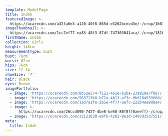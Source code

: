 ```yaml
---
template: ModelPage
title: Indah
featuredImage: >-
  https://ucarecdn.com/a32fa6e3-a120-40f8-865d-e3262bcecd3e/-/crop/1601x644/0,57/-/preview/
imageThumbnail: >-
  https://ucarecdn.com/1cc7ef77-ea83-48f3-87df-747303041aca/-/crop/1816x2775/1505,135/-/preview/
firstName: Indah
collection: Girls
height: 148cm
measurementType: bust
bust: 78cm
waist: 62cm
hips: 76cm
size: 12-14
shoeSize: '7'
hair: Black
eyes: Brown
imagePortfolio:
  - image: 'https://ucarecdn.com/8b52e374-f121-461e-b1ba-23a919a7f087/'
  - image: 'https://ucarecdn.com/563713b8-b72a-4b13-af3c-0b610493980d/'
  - image: 'https://ucarecdn.com/1ad7a1fe-2b5e-4f77-aafc-222b4ea9d8e4/'
  - image: >-
      https://ucarecdn.com/26ccd890-7427-4be8-be58-80f0ff0aeeff/-/crop/1632x2261/0,0/-/preview/
  - image: 'https://ucarecdn.com/32121830-e6fb-4202-8e1d-1493d35d7551/'
meta:
  title: Indah
---
```


